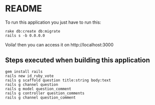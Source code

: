 # README

To run this application you just have to run this:

```
rake db:create db:migrate
rails s -b 0.0.0.0
```

Voila! then you can access it on http://localhost:3000

## Steps executed when building this application

```
gem install rails
rails new id_ruby_vote
rails g scaffold question title:string body:text
rails g channel question
rails g model question_comment
rails g controller question_comments
rails g channel question_comment
```